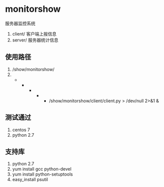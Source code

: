# monitorshow
服务器监控系统
1. client/ 客户端上报信息
2. server/ 服务器统计信息

## 使用路径
1. /show/monitorshow/
2. * * * * * /show/monitorshow/client/client.py > /dev/null 2>&1 &

## 测试通过
1. centos 7
2. python 2.7

## 支持库
1. python 2.7
2. yum install gcc python-devel
3. yum install python-setuptools
4. easy_install psutil